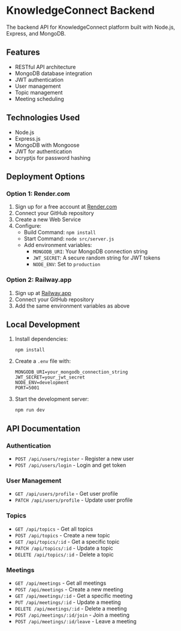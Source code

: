 # KnowledgeConnect Backend

The backend API for KnowledgeConnect platform built with Node.js, Express, and MongoDB.

## Features

- RESTful API architecture
- MongoDB database integration
- JWT authentication
- User management
- Topic management
- Meeting scheduling

## Technologies Used

- Node.js
- Express.js
- MongoDB with Mongoose
- JWT for authentication
- bcryptjs for password hashing

## Deployment Options

### Option 1: Render.com

1. Sign up for a free account at [Render.com](https://render.com)
2. Connect your GitHub repository
3. Create a new Web Service
4. Configure:
   - Build Command: `npm install`
   - Start Command: `node src/server.js`
   - Add environment variables:
     - `MONGODB_URI`: Your MongoDB connection string
     - `JWT_SECRET`: A secure random string for JWT tokens
     - `NODE_ENV`: Set to `production`

### Option 2: Railway.app

1. Sign up at [Railway.app](https://railway.app)
2. Connect your GitHub repository
3. Add the same environment variables as above

## Local Development

1. Install dependencies:
   ```
   npm install
   ```

2. Create a `.env` file with:
   ```
   MONGODB_URI=your_mongodb_connection_string
   JWT_SECRET=your_jwt_secret
   NODE_ENV=development
   PORT=5001
   ```

3. Start the development server:
   ```
   npm run dev
   ```

## API Documentation

### Authentication
- `POST /api/users/register` - Register a new user
- `POST /api/users/login` - Login and get token

### User Management
- `GET /api/users/profile` - Get user profile
- `PATCH /api/users/profile` - Update user profile

### Topics
- `GET /api/topics` - Get all topics
- `POST /api/topics` - Create a new topic
- `GET /api/topics/:id` - Get a specific topic
- `PATCH /api/topics/:id` - Update a topic
- `DELETE /api/topics/:id` - Delete a topic

### Meetings
- `GET /api/meetings` - Get all meetings
- `POST /api/meetings` - Create a new meeting
- `GET /api/meetings/:id` - Get a specific meeting
- `PUT /api/meetings/:id` - Update a meeting
- `DELETE /api/meetings/:id` - Delete a meeting
- `POST /api/meetings/:id/join` - Join a meeting
- `POST /api/meetings/:id/leave` - Leave a meeting 